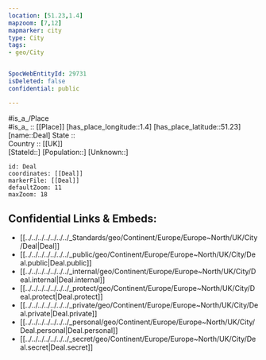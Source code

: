 ```yaml
---
location: [51.23,1.4] 
mapzoom: [7,12] 
mapmarker: city 
type: City
tags:
- geo/City


SpocWebEntityId: 29731
isDeleted: false
confidential: public

---
```

#is_a_/Place  
#is_a_ :: [[Place]] 
[has_place_longitude::1.4] 
[has_place_latitude::51.23] 
[name::Deal] 
State ::  
Country :: [[UK]]  
[StateId::] 
[Population::] 
[Unknown::] 


```leaflet
id: Deal
coordinates: [[Deal]] 
markerFile: [[Deal]] 
defaultZoom: 11 
maxZoom: 18
```


## Confidential Links & Embeds: 
- [[../../../../../../../_Standards/geo/Continent/Europe/Europe~North/UK/City/Deal|Deal]] 
- [[../../../../../../../_public/geo/Continent/Europe/Europe~North/UK/City/Deal.public|Deal.public]] 
- [[../../../../../../../_internal/geo/Continent/Europe/Europe~North/UK/City/Deal.internal|Deal.internal]] 
- [[../../../../../../../_protect/geo/Continent/Europe/Europe~North/UK/City/Deal.protect|Deal.protect]] 
- [[../../../../../../../_private/geo/Continent/Europe/Europe~North/UK/City/Deal.private|Deal.private]] 
- [[../../../../../../../_personal/geo/Continent/Europe/Europe~North/UK/City/Deal.personal|Deal.personal]] 
- [[../../../../../../../_secret/geo/Continent/Europe/Europe~North/UK/City/Deal.secret|Deal.secret]] 
